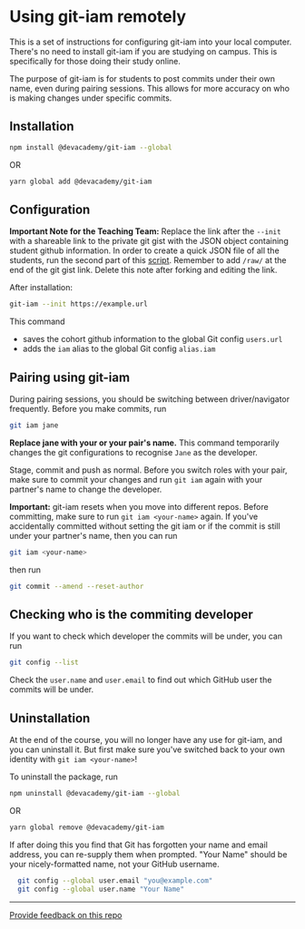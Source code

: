 # Using git-iam remotely

This is a set of instructions for configuring git-iam into your local computer. There's no need to install git-iam if you are studying on campus. This is specifically for those doing their study online. 

The purpose of git-iam is for students to post commits under their own name, even during pairing sessions. This allows for more accuracy on who is making changes under specific commits.

## Installation

```sh
npm install @devacademy/git-iam --global
```

OR

```sh
yarn global add @devacademy/git-iam
```

## Configuration

**Important Note for the Teaching Team:** Replace the link after the `--init` with a shareable link to the private git gist with the JSON object containing student github information. In order to create a quick JSON file of all the students, run the second part of this [script](https://github.com/dev-academy-programme/teaching-guide/tree/main/resources/scripts/add-people-to-github-org). Remember to add `/raw/` at the end of the git gist link. Delete this note after forking and editing the link.

After installation:

```sh
git-iam --init https://example.url
```

This command

* saves the cohort github information to the global Git config `users.url`
* adds the `iam` alias to the global Git config `alias.iam`

## Pairing using git-iam

During pairing sessions, you should be switching between driver/navigator frequently. Before you make commits, run 

```sh
git iam jane
```
**Replace jane with your or your pair's name.**
This command temporarily changes the git configurations to recognise `Jane` as the developer. 

Stage, commit and push as normal. Before you switch roles with your pair, make sure to commit your changes and run `git iam` again with your partner's name to change the developer.

**Important:** git-iam resets when you move into different repos. Before committing, make sure to run `git iam <your-name>` again. If you've accidentally committed without setting the git iam or if the commit is still under your partner's name, then you can run

```sh
git iam <your-name>
```

then run

```sh
git commit --amend --reset-author
```

## Checking who is the commiting developer

If you want to check which developer the commits will be under, you can run

```sh
git config --list
```

Check the `user.name` and `user.email` to find out which GitHub user the commits will be under.

## Uninstallation

At the end of the course, you will no longer have any use for git-iam, and you can uninstall it. 
But first make sure you've switched back to your own identity with `git iam <your-name>`! 

To uninstall the package, run

```sh
npm uninstall @devacademy/git-iam --global
```

OR

```sh
yarn global remove @devacademy/git-iam
```

If after doing this you find that Git has forgotten your name and email address, you can re-supply them when prompted. "Your Name" should be your nicely-formatted name, not your GitHub username.
```sh
  git config --global user.email "you@example.com"
  git config --global user.name "Your Name"
```

---
[Provide feedback on this repo](https://docs.google.com/forms/d/e/1FAIpQLSfw4FGdWkLwMLlUaNQ8FtP2CTJdGDUv6Xoxrh19zIrJSkvT4Q/viewform?usp=pp_url&entry.1958421517=remote-git-iam)
